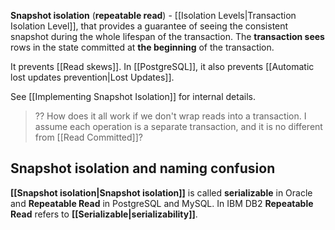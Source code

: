 **Snapshot isolation** (**repeatable read**) - [[Isolation Levels|Transaction Isolation Level]], that provides a guarantee of seeing the consistent snapshot during the whole lifespan of the transaction. The **transaction sees** rows in the state committed at **the beginning** of the transaction.

It prevents [[Read skews]].
In [[PostgreSQL]], it also prevents [[Automatic lost updates prevention|Lost Updates]].

See [[Implementing Snapshot Isolation]] for internal details.

> ?? How does it all work if we don't wrap reads into a transaction. I assume each operation is a separate transaction, and it is no different from [[Read Committed]]?

## Snapshot isolation and naming confusion

**[[Snapshot isolation|Snapshot isolation]]** is called **serializable** in Oracle and **Repeatable Read** in PostgreSQL and MySQL. In IBM DB2 **Repeatable Read** refers to **[[Serializable|serializability]]**.

